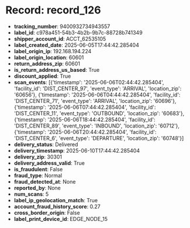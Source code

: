 # Record: record_126

- **tracking_number**: 9400932734943557
- **label_id**: c978a451-54b3-4b2b-9b7c-88728b741349
- **shipper_account_id**: ACCT_62535105
- **label_created_date**: 2025-06-05T17:44:42.285404
- **label_origin_ip**: 192.168.194.224
- **label_origin_location**: 60601
- **return_address_zip**: 60601
- **is_return_address_us_based**: True
- **discount_applied**: True
- **scan_events**: [{'timestamp': '2025-06-06T02:44:42.285404', 'facility_id': 'DIST_CENTER_97', 'event_type': 'ARRIVAL', 'location_zip': '60656'}, {'timestamp': '2025-06-06T04:44:42.285404', 'facility_id': 'DIST_CENTER_71', 'event_type': 'ARRIVAL', 'location_zip': '60696'}, {'timestamp': '2025-06-06T07:44:42.285404', 'facility_id': 'DIST_CENTER_11', 'event_type': 'OUTBOUND', 'location_zip': '60683'}, {'timestamp': '2025-06-06T18:44:42.285404', 'facility_id': 'DIST_CENTER_89', 'event_type': 'INBOUND', 'location_zip': '60712'}, {'timestamp': '2025-06-06T20:44:42.285404', 'facility_id': 'DIST_CENTER_6', 'event_type': 'DEPARTURE', 'location_zip': '60748'}]
- **delivery_status**: Delivered
- **delivery_timestamp**: 2025-06-10T17:44:42.285404
- **delivery_zip**: 30301
- **delivery_address_valid**: True
- **is_fraudulent**: False
- **fraud_type**: Normal
- **fraud_detected_at**: None
- **reported_by**: None
- **num_scans**: 5
- **label_ip_geolocation_match**: True
- **account_fraud_history_score**: 0.27
- **cross_border_origin**: False
- **label_print_device_id**: EDGE_NODE_15